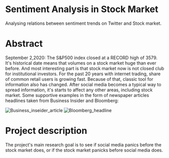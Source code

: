 # Sentiment Analysis in Stock Market
Analysing relations between sentiment trends on Twitter and Stock market.
# Abstract
September 2,2020: The S&P500 index closed at a RECORD high of 3579. It's historical date means that volumes on a stock market huge than ever before. And most interesting part is that stock market now is not closed club for institutional investors. For the past 20 years with internet trading, share of common retail users is growing fast. Because of that, classic tool for information also has changed. After social media becomes a typical way to spread information, it's starts to affect any other areas, including stock market. Some supportive examples in the form of newspaper articles headlines taken from Business Insider and Bloomberg:

![Business_inseider_article](https://user-images.githubusercontent.com/53060299/98289457-6d2a1600-1fd2-11eb-940b-b21250099d58.png)
![Bloomberg_headline](https://user-images.githubusercontent.com/53060299/98289521-803ce600-1fd2-11eb-817f-f37786b381fa.png)


# Project description
The project's main research goal is to see if social media panics before the stock market does, or if the stock market panicks before social media does.
